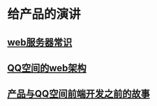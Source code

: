 # 给产品的演讲

## [web服务器常识](./web.md)

## [QQ空间的web架构](./Qzone.md)

## [产品与QQ空间前端开发之前的故事](./relation.md)